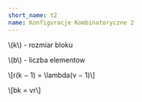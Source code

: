 ```yaml
---
short_name: t2
name: Konfiguracje Kombinatoryczne 2
---
```

<p>\(k\) - rozmiar bloku</p>
<p>\(b\) - liczba elementow</p>
<p>\[r(k − 1) = \lambda(v − 1)\]</p>
<p>\[bk = vr\]</p>

